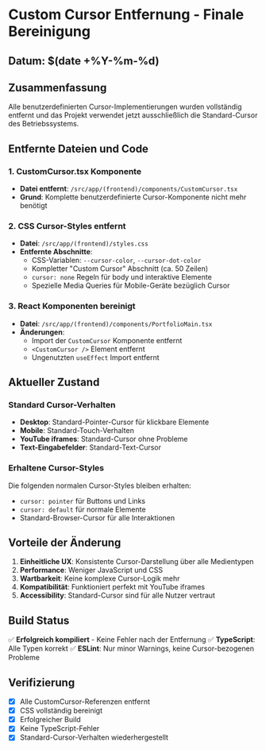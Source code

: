 # Custom Cursor Entfernung - Finale Bereinigung

## Datum: $(date +%Y-%m-%d)

## Zusammenfassung
Alle benutzerdefinierten Cursor-Implementierungen wurden vollständig entfernt und das Projekt verwendet jetzt ausschließlich die Standard-Cursor des Betriebssystems.

## Entfernte Dateien und Code

### 1. CustomCursor.tsx Komponente
- **Datei entfernt**: `/src/app/(frontend)/components/CustomCursor.tsx`
- **Grund**: Komplette benutzerdefinierte Cursor-Komponente nicht mehr benötigt

### 2. CSS Cursor-Styles entfernt
- **Datei**: `/src/app/(frontend)/styles.css`
- **Entfernte Abschnitte**:
  - CSS-Variablen: `--cursor-color`, `--cursor-dot-color`
  - Kompletter "Custom Cursor" Abschnitt (ca. 50 Zeilen)
  - `cursor: none` Regeln für body und interaktive Elemente
  - Spezielle Media Queries für Mobile-Geräte bezüglich Cursor

### 3. React Komponenten bereinigt
- **Datei**: `/src/app/(frontend)/components/PortfolioMain.tsx`
- **Änderungen**:
  - Import der `CustomCursor` Komponente entfernt
  - `<CustomCursor />` Element entfernt
  - Ungenutzten `useEffect` Import entfernt

## Aktueller Zustand

### Standard Cursor-Verhalten
- **Desktop**: Standard-Pointer-Cursor für klickbare Elemente
- **Mobile**: Standard-Touch-Verhalten
- **YouTube iframes**: Standard-Cursor ohne Probleme
- **Text-Eingabefelder**: Standard-Text-Cursor

### Erhaltene Cursor-Styles
Die folgenden normalen Cursor-Styles bleiben erhalten:
- `cursor: pointer` für Buttons und Links
- `cursor: default` für normale Elemente
- Standard-Browser-Cursor für alle Interaktionen

## Vorteile der Änderung

1. **Einheitliche UX**: Konsistente Cursor-Darstellung über alle Medientypen
2. **Performance**: Weniger JavaScript und CSS
3. **Wartbarkeit**: Keine komplexe Cursor-Logik mehr
4. **Kompatibilität**: Funktioniert perfekt mit YouTube iframes
5. **Accessibility**: Standard-Cursor sind für alle Nutzer vertraut

## Build Status
✅ **Erfolgreich kompiliert** - Keine Fehler nach der Entfernung
✅ **TypeScript**: Alle Typen korrekt
✅ **ESLint**: Nur minor Warnings, keine Cursor-bezogenen Probleme

## Verifizierung
- [x] Alle CustomCursor-Referenzen entfernt
- [x] CSS vollständig bereinigt
- [x] Erfolgreicher Build
- [x] Keine TypeScript-Fehler
- [x] Standard-Cursor-Verhalten wiederhergestellt
